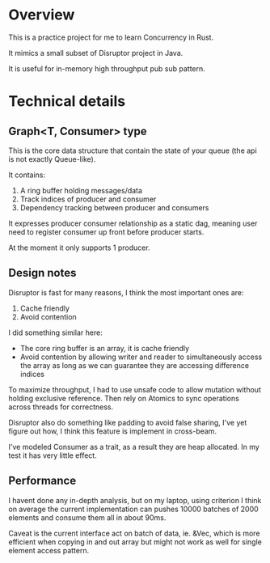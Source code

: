 # Overview

This is a practice project for me to learn Concurrency in Rust.

It mimics a small subset of Disruptor project in Java.

It is useful for in-memory high throughput pub sub pattern. 

# Technical details

## Graph<T, Consumer<T>> type

This is the core data structure that contain the state of your queue (the api is not exactly Queue-like). 

It contains:
1. A ring buffer holding messages/data
2. Track indices of producer and consumer
3. Dependency tracking between producer and consumers

It expresses producer consumer relationship as a static dag, meaning user need to register consumer up front
before producer starts.

At the moment it only supports 1 producer.

## Design notes

Disruptor is fast for many reasons, I think the most important ones are:

1. Cache friendly
2. Avoid contention

I did something similar here:

* The core ring buffer is an array, it is cache friendly
* Avoid contention by allowing writer and reader to simultaneously access the array as long as we can guarantee they are accessing difference indices

To maximize throughput, I had to use unsafe code to allow mutation without holding exclusive reference. 
Then rely on Atomics to sync operations across threads for correctness.

Disruptor also do something like padding to avoid false sharing, I've yet figure out how, I think this feature is implement in cross-beam.

I've modeled Consumer as a trait, as a result they are heap allocated. In my test it has very little effect.

## Performance

I havent done any in-depth analysis, but on my laptop, using criterion I think on average the current implementation 
can pushes 10000 batches of 2000 elements and consume them all in about 90ms.

Caveat is the current interface act on batch of data, ie. &Vec<T>, which is more efficient when copying in and out array 
but might not work as well for single element access pattern. 